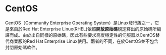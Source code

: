 # CentOS

CentOS（Community Enterprise Operating System）是Linux發行版之一，它是來自於Red Hat Enterprise Linux\(RHEL\)依照**開放原始碼**規定釋出的原始碼所編譯而成。由於出自同樣的原始碼，因此有些要求高度穩定性的伺服器以CentOS替代商業版的Red Hat Enterprise Linux使用。兩者的不同，在於CentOS並不包含封閉原始碼軟件。

